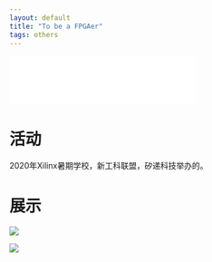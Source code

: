 ```yaml
---
layout: default
title: "To be a FPGAer"
tags: others
---
```


<iframe frameborder="no" border="0" marginwidth="0" marginheight="0" width=330 height=86 src="//music.163.com/outchain/player?type=2&id=27733963&auto=1&height=66"></iframe>

# 活动

2020年Xilinx暑期学校，新工科联盟，矽递科技举办的。

# 展示

![](//panzhifei.fun/img/2020/08/13/01/01.jpg)

![](//panzhifei.fun/img/2020/08/13/01/02.jpg)

